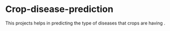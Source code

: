 # Crop-disease-prediction
This projects helps in predicting the type of diseases that crops are having .
